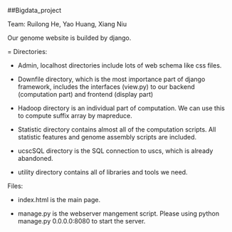 ##Bigdata_project

Team: Ruilong He, Yao Huang, Xiang Niu

Our genome website is builded by django.

= 
Directories:
* Admin, localhost directories include lots of web schema like css files.

* Downfile directory, which is the most importance part of django framework, includes the interfaces (view.py) to our backend (computation part) and frontend (display part)

* Hadoop directory is an individual part of computation. We can use this to compute suffix array by mapreduce.

* Statistic directory contains almost all of the computation scripts. All statistic features and genome assembly scripts are included.

* ucscSQL directory is the SQL connection to uscs, which is already abandoned.

* utility directory contains all of libraries and tools we need.

Files:
* index.html is the main page.

* manage.py is the webserver mangement script. Please using python manage.py 0.0.0.0:8080 to start the server.


